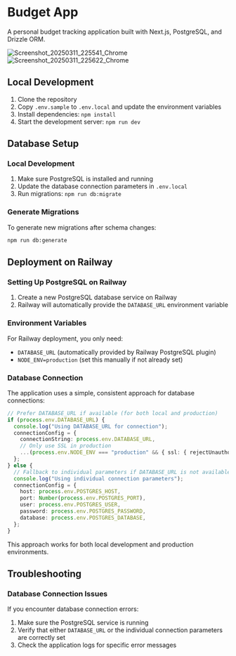 # Budget App

A personal budget tracking application built with Next.js, PostgreSQL, and Drizzle ORM.

![Screenshot_20250311_225541_Chrome](https://github.com/user-attachments/assets/20160066-d5cf-4558-a6a6-a25ded3f3d2d)
![Screenshot_20250311_225622_Chrome](https://github.com/user-attachments/assets/4605dde6-9750-4e2a-9956-ba465765bb58)


## Local Development

1. Clone the repository
2. Copy `.env.sample` to `.env.local` and update the environment variables
3. Install dependencies: `npm install`
4. Start the development server: `npm run dev`

## Database Setup

### Local Development
1. Make sure PostgreSQL is installed and running
2. Update the database connection parameters in `.env.local`
3. Run migrations: `npm run db:migrate`

### Generate Migrations
To generate new migrations after schema changes:
```bash
npm run db:generate
```

## Deployment on Railway

### Setting Up PostgreSQL on Railway

1. Create a new PostgreSQL database service on Railway
2. Railway will automatically provide the `DATABASE_URL` environment variable

### Environment Variables

For Railway deployment, you only need:
- `DATABASE_URL` (automatically provided by Railway PostgreSQL plugin)
- `NODE_ENV=production` (set this manually if not already set)

### Database Connection

The application uses a simple, consistent approach for database connections:

```typescript
// Prefer DATABASE_URL if available (for both local and production)
if (process.env.DATABASE_URL) {
  console.log("Using DATABASE_URL for connection");
  connectionConfig = {
    connectionString: process.env.DATABASE_URL,
    // Only use SSL in production
    ...(process.env.NODE_ENV === "production" && { ssl: { rejectUnauthorized: false } })
  };
} else {
  // Fallback to individual parameters if DATABASE_URL is not available
  console.log("Using individual connection parameters");
  connectionConfig = {
    host: process.env.POSTGRES_HOST,
    port: Number(process.env.POSTGRES_PORT),
    user: process.env.POSTGRES_USER,
    password: process.env.POSTGRES_PASSWORD,
    database: process.env.POSTGRES_DATABASE,
  };
}
```

This approach works for both local development and production environments.

## Troubleshooting

### Database Connection Issues

If you encounter database connection errors:

1. Make sure the PostgreSQL service is running
2. Verify that either `DATABASE_URL` or the individual connection parameters are correctly set
3. Check the application logs for specific error messages
